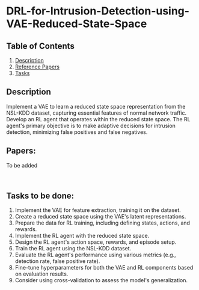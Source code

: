 # DRL-for-Intrusion-Detection-using-VAE-Reduced-State-Space

## Table of Contents
1. [Description](#desc)
2. [Reference Papers](#papers)
3. [Tasks](#tasks)

<a name="desc"></a>
## Description
 Implement a VAE to learn a reduced state space representation from the NSL-KDD dataset, capturing essential features of normal network traffic.  Develop an RL agent that operates within the reduced state space. The RL agent's primary objective is to make adaptive decisions for intrusion detection, minimizing false positives and false negatives.
</br>

<a name="papers"></a>
## Papers:
To be added
 
</br>

<a name="tasks"></a>
## Tasks to be done:
1. Implement the VAE for feature extraction, training it on the dataset.
2. Create a reduced state space using the VAE's latent representations.
3. Prepare the data for RL training, including defining states, actions, and rewards.
4. Implement the RL agent with the reduced state space.
5. Design the RL agent's action space, rewards, and episode setup.
6. Train the RL agent using the NSL-KDD dataset.
7. Evaluate the RL agent's performance using various metrics (e.g., detection rate, false positive rate).
8. Fine-tune hyperparameters for both the VAE and RL components based on evaluation results.
9. Consider using cross-validation to assess the model's generalization.


